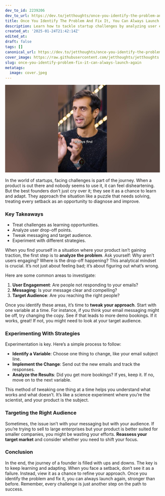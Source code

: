 ```yaml
---
dev_to_id: 2239206
dev_to_url: https://dev.to/jetthoughts/once-you-identify-the-problem-and-fix-it-you-can-always-launch-again-55cm
title: Once You Identify The Problem And Fix It, You Can Always Launch Again
description: Learn how to tackle startup challenges by analyzing user engagement, tweaking messaging, and targeting the right audience. Discover the importance of experimentation in refining your approach.
created_at: '2025-01-24T21:42:14Z'
edited_at:
draft: false
tags: []
canonical_url: https://dev.to/jetthoughts/once-you-identify-the-problem-and-fix-it-you-can-always-launch-again-55cm
cover_image: https://raw.githubusercontent.com/jetthoughts/jetthoughts.github.io/master/content/blog/once-you-identify-problem-fix-it-can-always-launch-again/cover.jpeg
slug: once-you-identify-problem-fix-it-can-always-launch-again
metatags:
  image: cover.jpeg
---
```

[![Once You Identify The Problem And Fix It, You Can Always Launch Again](file_0.jpg)](https://www.youtube.com/watch?v=PHgqbdcWTuk)

In the world of startups, facing challenges is part of the journey. When a product is out there and nobody seems to use it, it can feel disheartening. But the best founders don’t just cry over it; they see it as a chance to learn and adapt. They approach the situation like a puzzle that needs solving, treating every setback as an opportunity to diagnose and improve.

### Key Takeaways

*   Treat challenges as learning opportunities.
*   Analyze user drop-off points.
*   Tweak messaging and target audience.
*   Experiment with different strategies.

When you find yourself in a situation where your product isn’t gaining traction, the first step is to **analyze the problem**. Ask yourself: Why aren’t users engaging? Where is the drop-off happening? This analytical mindset is crucial. It’s not just about feeling bad; it’s about figuring out what’s wrong.

Here are some common areas to investigate:

1.  **User Engagement**: Are people not responding to your emails?
2.  **Messaging**: Is your message clear and compelling?
3.  **Target Audience**: Are you reaching the right people?

Once you identify these areas, it’s time to **tweak your approach**. Start with one variable at a time. For instance, if you think your email messaging might be off, try changing the copy. See if that leads to more demo bookings. If it works, great! If not, you might need to look at your target audience.

### Experimenting With Strategies

Experimentation is key. Here’s a simple process to follow:

*   **Identify a Variable**: Choose one thing to change, like your email subject line.
*   **Implement the Change**: Send out the new emails and track the responses.
*   **Analyze the Results**: Did you get more bookings? If yes, keep it. If no, move on to the next variable.

This method of tweaking one thing at a time helps you understand what works and what doesn’t. It’s like a science experiment where you’re the scientist, and your product is the subject.

### Targeting the Right Audience

Sometimes, the issue isn’t with your messaging but with your audience. If you’re trying to sell to large enterprises but your product is better suited for smaller companies, you might be wasting your efforts. **Reassess your target market** and consider whether you need to shift your focus.

### Conclusion

In the end, the journey of a founder is filled with ups and downs. The key is to keep learning and adapting. When you face a setback, don’t see it as a failure. Instead, view it as a chance to refine your approach. Once you identify the problem and fix it, you can always launch again, stronger than before. Remember, every challenge is just another step on the path to success.
